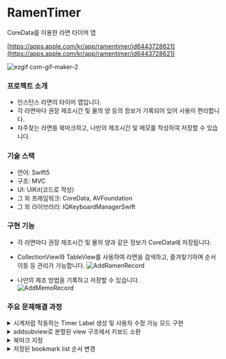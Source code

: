 # RamenTimer

CoreData를 이용한 라면 타이머 앱

[https://apps.apple.com/kr/app/ramentimer/id6443728621](https://apps.apple.com/kr/app/ramentimer/id6443728621)

![ezgif com-gif-maker-2](https://user-images.githubusercontent.com/98086074/214858682-0e07d5f5-56ce-4964-a9f0-442ee5245ee1.png)


### 프로젝트 소개

- 인스턴스 라면의 타이머 앱입니다.
- 각 라면마다 권장 제조시간 및 물의 양 등의 정보가 기록되어 있어 사용이 편리합니다.
- 자주찾는 라면을 북마크하고, 나만의 제조시간 및 메모를 작성하여 저장할 수 있습니다.

### 기술 스택

- 언어: Swift5
- 구조: MVC
- UI: UIKit(코드로 작성)
- 그 외 프레임워크: CoreData, AVFoundation
- 그 외 라이브러리: IQKeyboardManagerSwift

### 구현 기능

- 각 라면마다 권장 제조시간 및 물의 양과 같은 정보가 CoreData에 저장됩니다.
- CollectionView와 TableView를 사용하여 라면을 검색하고,  즐겨찾기하며 순서 이동 등 관리가 가능합니다.
![AddRamenRecord](https://user-images.githubusercontent.com/98086074/214858088-2ce2e33e-a05f-44c0-9d33-77538a93c730.gif)

- 나만의 제조 방법을 기록하고 저장할 수 있습니다.<br>
![AddMemoRecord](https://user-images.githubusercontent.com/98086074/214858146-3267cf7a-b5fd-4c74-bf54-dd4321d177d0.gif)


### 주요 문제해결 과정

<details>
<summary>시계처럼 작동하는 Timer Label 생성 및 사용자 수정 가능 모드 구현</summary>
<div markdown="1">

- 상황
  - Label을 Timer처럼 작동시키기 위해, 각 라면 데이터가 가진 시간을 분/초로 계산 후 작성
- 해결
  - 데이터에 저장된 시간을 보여주는 메서드, play 버튼을 누르면 1초씩 낮춰지는 메서드 모두 작성
  - 코드
        
```swift
        // MARK: - 카운트다운 레이블 셋업
            func setupTimerLabel(indexPath: IndexPath) {
                
                if let bookmarkedRamens = self.bookmarkedRamens {
                    let cellModel = bookmarkedRamens[indexPath.row]
                    
                    // 개별 ramen 인스턴스에 정보 주기.(레이블 뿐만 아니라 모델 전체 정보 전달)
                    self.ramen = cellModel
                    guard let settingTimer = cellModel.settingTime,
                          let intSettingTimer = Int(settingTimer) else { return }
                    let minutes: Int = intSettingTimer / 60
                    let seconds: Int = intSettingTimer - (minutes * 60)
                    mins = minutes
                    secs = seconds
                                
                    // 레이블 표시
        
                    if let suggestedTimer = cellModel.suggestedTime,
                       let intSuggestedTimer = Int(suggestedTimer) {
                        let minutes: Int = intSuggestedTimer / 60
                        let seconds: Int = intSuggestedTimer - (minutes * 60)
                        
                        if minutes == 0 && seconds == 0 {
                            bookmarkTimerView.suggestedTimeLabel.text = "00:00"
                        } else if seconds <= 10 && minutes <= 10{
                            bookmarkTimerView.suggestedTimeLabel.text = "0\(minutes):0\(seconds)"
                        } else if minutes <= 10 {
                            bookmarkTimerView.suggestedTimeLabel.text = "0\(minutes):\(seconds)"
                        } else {
                            bookmarkTimerView.suggestedTimeLabel.text = "\(minutes):\(seconds)"
                        }
                    }
                }
            }
```
        
```swift
        // 스타트버튼을 누르면 실행하는 함수 + 일시정지
            @objc func playButtonTapped() {
                if bookmarkTimerView.playButton.image(for: .normal) == UIImage(systemName: ImageSystemNames.play) {
                    timer?.invalidate()
                    timer = Timer.scheduledTimer(timeInterval: 1, target: self, selector: #selector(countingTimer), userInfo: nil, repeats: true)
                    bookmarkTimerView.playButton.setImage(UIImage(systemName: ImageSystemNames.pause), for: .normal)
                    self.bookmarkTimerView.clearTextField.isEnabled = false
                } else {
                    timer?.invalidate()
                    bookmarkTimerView.playButton.setImage(UIImage(systemName: ImageSystemNames.play), for: .normal)
                    self.bookmarkTimerView.clearTextField.isEnabled = true
        
                }
            }
```
        
```swift
        // MARK: - 카운트다운 숫자표시 셋업
            // 카운트 실행 (Timer.scheduledTimer)
            @objc func countingTimer() {
                if self.secs > 0 {
                    self.secs -= 1
                } else if self.mins > 0 && self.secs == 0 {
                    self.mins -= 1
                    self.secs = 59
                } else {
                    self.mins = 0
                    self.secs = 0
                    timer?.invalidate()
                    AudioServicesPlaySystemSound(SystemSoundID(1000))
                    configureTimerAlert()
                    bookmarkTimerView.playButton.isEnabled = false
                }
                self.updateLabel()
            }
        
            func updateLabel() {
                if mins == 0 && secs == 0 {
                    bookmarkTimerView.timeLabel.text = "00:00"
                } else if secs <= 10 && mins <= 10 {
                    bookmarkTimerView.timeLabel.text = "0\(mins):0\(secs)"
                } else if mins <= 10 {
                    bookmarkTimerView.timeLabel.text = "0\(mins):\(secs)"
                } else {
                    bookmarkTimerView.timeLabel.text = "\(mins):\(secs)"
                }
            }
```

</div>
</details>

<details>
<summary>addsubview로 분할된 view 구조에서 키보드 소환</summary>
<div markdown="1">

- 상황:
  - 각 라면마다 타이머를 보여주기 위해 새로운 view load 필요
  - Modal present로 view 이동 시 다른 라면을 선택하기 위해 view가 다시 전환되는 사용성 저하 발생
  - view.addSubview를 이용해 하위에 view 삽입
- 문제발생:
  - 메모를 위해 가상키보드 작동 시 view가 상위로 이동할 필요 대두
  - 가상키보드는 view의 frame을 바꾸는 방식으로 작동
  - 상위 collectionView와 하위 타이머 View의 중첩 frame으로 인해 적절한 화면 이동 실패
- 해결:
  - IQKeyboardManagerSwift 라이브러리 사용
        
```swift
        func application(_ application: UIApplication, didFinishLaunchingWithOptions launchOptions: [UIApplication.LaunchOptionsKey: Any]?) -> Bool {
                
                IQKeyboardManager.shared.enable = true
                IQKeyboardManager.shared.enableAutoToolbar = false
                IQKeyboardManager.shared.shouldResignOnTouchOutside = true
                IQKeyboardManager.shared.keyboardDistanceFromTextField = 50
           
                return true
            }
```

</div>
</details>    
    
<details>
<summary>북마크 지정</summary>
<div markdown="1">

- 문제 발생:
  - 검색 화면에서 북마크 지정 시 CoreData에 저장, 이후 메인 화면에서도 연동 필요
- 해결:
  - 라면 리스트를 불러오는 Data에 고유 number와 bookmark 항목 추가
  - 북마크 버튼이 눌리면, 해당 cell의 number와 같은 데이터를 찾아 bookmark를 true로 변경
  - 코드
            
```swift
            extension BookmarkPlusVC: CellButtonActionDelegate {
                func bookmarkButtonTapped(_ id: String) {
                    if let ramens = ramens,
                       let index = ramens.firstIndex(where: { $0.number == id }) {
                        ramens[index].bookmark.toggle()
                        
                        CoreDataManager.shared.updateRamenData(newRamenData: ramens[index]) {
                            DispatchQueue.main.async { [weak self] in
                                guard let self = self else { return }
                                self.ramens = ramens
                                self.tableView.reloadData()
            				}
            		}
            }
```

</div>
</details> 

<details>
<summary>저장된 bookmark list 순서 변경</summary>
<div markdown="1">

- 문제 발생:
  - 검색 화면에서 bookmark list의 순서를 변경할 시 collectionView에도 연동되야 할 필요
- 해결:
  - 라면 리스트를 불러오는 Data에 order 항목 추가
  - 북마크가 체크되면 order 숫자를 올리고, 해제하면 order 숫자를 내리는 방식 채택
  - Coredata를 불러올 때 order 순으로 정렬
  - 코드
        
```swift
        // MARK: - [Read] 코어데이터에 저장된 데이터 모두 읽어오기
        func getRamenListFromCoreData() -> [RamenData] {
                var ramenList: [RamenData] = []
                if let context = context {
                    let request = NSFetchRequest<NSManagedObject>(entityName: self.modelName)
                    let orderSort = NSSortDescriptor(key: "order", ascending: true)
                    request.sortDescriptors = [orderSort]            
                    do {
                        if let fetchedToDoList = try context.fetch(request) as? [RamenData] {
                            ramenList = fetchedToDoList
                        }
                    } catch {
                        print("가져오는 것 실패")
                    }
                }
                return ramenList
            }
```
        
```swift
        // MARK: - [Update] 코어데이터에서 데이터 수정하기 (일치하는 데이터 찾아서 ===> 수정)
                func updateRamenData(newRamenData: RamenData, completion: @escaping () -> Void) {
                    guard let data = newRamenData.number else {
                        completion()
                        return
                    }
                    
                    if let context = context {
                        let request = NSFetchRequest<NSManagedObject>(entityName: self.modelName)
                        request.predicate = NSPredicate(format: "number = %@", data)
        
                        do {
                            if let fetchedRamenList = try context.fetch(request) as? [RamenData] {
                                if var targetRamen = fetchedRamenList.first {
        
                                    targetRamen = newRamenData
                                    let orderSort = NSSortDescriptor(key: "order", ascending: true)
                                    request.sortDescriptors = [orderSort]
                                    appDelegate?.saveContext()
                                }
                            }
                            completion()
                        } catch {
                            print("지우는 것 실패")
                            completion()
                        }
                    }
                }
```
        
```swift
        // MARK: - tableview move / drag / drop delegate
            
            func tableView(_ tableView: UITableView, moveRowAt sourceIndexPath: IndexPath, to destinationIndexPath: IndexPath) {
                
                guard let ramens = ramens else { return }
                
                if sourceIndexPath.row > destinationIndexPath.row {
                    for i in destinationIndexPath.row..<sourceIndexPath.row {
                        ramens[i].setValue(i+1, forKey: "order")
                    }
                    ramens[sourceIndexPath.row].setValue(destinationIndexPath.row, forKey: "order")
                }
                if sourceIndexPath.row < destinationIndexPath.row {
                    for i in sourceIndexPath.row + 1...destinationIndexPath.row {
                        ramens[i].setValue(i-1, forKey: "order")
                    }
                    ramens[sourceIndexPath.row].setValue(destinationIndexPath.row, forKey: "order")
                }
                print(ramens)
            }
```
</div>
</details>

    
